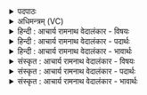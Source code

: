 <details><summary>पदपाठः</summary>

वि꣢। सु। वि꣡श्वा꣢꣯। अ꣡रा꣢꣯तयः। अ। रा꣣तयः। अर्यः꣢। न꣣शन्त। नः। धि꣡यः꣢꣯। अ꣡स्ता꣢꣯। अ꣣सि। श꣡त्र꣢꣯वे। व꣣ध꣢म्। यः। नः꣣। इन्द्र। जि꣡घा꣢꣯ꣳसति। या। ते꣣। रातिः꣢। द꣣दिः꣢। व꣡सु꣢꣯। न꣡भ꣢꣯न्ताम्। अ꣣न्यके꣡षा꣢म्। अ꣣न्। यके꣡षा꣢म्। ज्या꣣काः꣢। अ꣡धि꣢꣯। ध꣡न्व꣢꣯सु। १८०३।
</details>

<details><summary>अधिमन्त्रम् (VC)</summary>

- इन्द्रः
- सुदासः पैजवनः
- शक्वरी
- धैवतः
</details>

<details><summary>हिन्दी : आचार्य रामनाथ वेदालंकार - विषयः</summary>

अगले मन्त्र में परमात्मा का शत्रु-विनाश और धन देने के गुण का वर्णन है।
</details>

<details><summary>हिन्दी : आचार्य रामनाथ वेदालंकार - पदार्थः</summary>

पदार्थान्वयभाषाः -  (विश्वाः) सब (अर्यः) आक्रमण करनेवाली; (अरातयः) दान-हीन शत्रु-सेनाएँ और विघ्न-सेनाएँ (सु) पूर्णरूप से (विनशन्त) विनष्ट हो जाएँ, (नः) हमें (धियः) योग की धारणा,ध्यान और समाधियाँ प्राप्त हों। हे (इन्द्र) जगदीश्वर ! (यः) जो शत्रु (नः) हमारा (जिघांसति) वध कर देना चाहता है,उस (शत्रवे) काम,क्रोध आदि शत्रु पर,आप (वधम्) मौत (अस्ता असि) डालनेवाले हो। (या) जो (ते) आपकी (रातिः) दान की प्रवृत्ति है,वह हमारे लिए (वसु) निवासक दिव्य ऐश्वर्य की (ददिः) देनेवाली हो। (अन्यकेषाम्) शत्रुओं की (धन्वसु अधि) धनुषों पर चढ़ायी हुई (ज्याकाः) डोरियाँ (नभन्ताम्) टूट जाएँ,अर्थात् वे साधनहीन असहाय होकर विनष्ट हो जाएँ ॥३॥
</details>

<details><summary>हिन्दी : आचार्य रामनाथ वेदालंकार - भावार्थः</summary>

भावार्थभाषाः -  जैसे राजा वा सेनापति शत्रुओं को मार कर प्रजाओं को धन आदि देता है,वैसे ही अध्यात्ममार्ग में बाधा डालनेवाले विघ्नों और काम,क्रोध आदि शत्रुओं को विनष्ट करके जगदीश्वर उपासक को दिव्य ऐश्वर्य प्रदान करता है ॥३॥
</details>

<details><summary>संस्कृत : आचार्य रामनाथ वेदालंकार - विषयः</summary>

अथ परमात्मनः शत्रुविनाशकत्वं धनदत्वं चाह।
</details>

<details><summary>संस्कृत : आचार्य रामनाथ वेदालंकार - पदार्थः</summary>

पदार्थान्वयभाषाः -  (विश्वाः) सर्वाः (अर्यः) आक्रान्त्र्यः (अरातयः) अदात्र्यः शत्रुसेनाः विघ्नसेनाश्च (सु) सम्यक् (वि नशन्त) विनश्यन्तु, (नः) अस्मान् (धियः) योगस्य धारणाध्यानसमाधयः प्राप्नुवन्तु। हे (इन्द्र) जगदीश्वर ! (यः) शत्रुः (नः) अस्मान् (जिघांसति) हन्तुमिच्छति तस्मै (शत्रवे) रिपवे कामक्रोधादिकाय,त्वम् (वधम्) मृत्युम् (अस्ता असि) प्रक्षेप्ता भवसि। (या ते) तव (रातिः) दानप्रवृत्तिः अस्ति,सा अस्मभ्यम् (वसु) निवासकं दिव्यमैश्वर्यम् (ददिः) दात्री भवतु। (अन्यकेषाम्) शत्रूणाम् (धन्वसु अधि) धनुःषु अधिरोपिताः (ज्याकाः) प्रत्यञ्चाः (नभन्ताम्) त्रुट्यन्ताम्,ते निःसाधना असहायाः सन्तो विनश्यन्तामिति भावः।[अर्यः,‘अरी’ इति दीर्घान्तस्य जसि रूपम्। अनशन्त,णश अदर्शने,लोडर्थे लुङि अडागमाभावश्छान्दसः । व्यत्ययेनात्मनेपदम्। ददिः,ददातेः ‘आदृगमहनजनः किकिनौ लिट् च’ अ० ३।२।१७१ इति किः प्रत्ययः]॥३॥
</details>

<details><summary>संस्कृत : आचार्य रामनाथ वेदालंकार - भावार्थः</summary>

भावार्थभाषाः -  यथा राजा सेनापतिर्वा शत्रून् हत्वा प्रजाभ्यो धनादिकं प्रयच्छति तथैवाध्यात्ममार्गे बाधकभूतान् विघ्नान् कामक्रोधादिशत्रूंश्च विनाश्य जगदीश्वरो दिव्यमैश्वर्यमुपासकाय प्रयच्छति ॥३॥
</details>